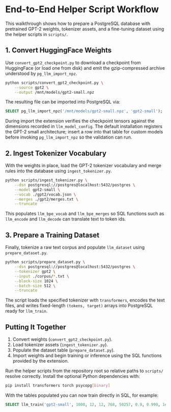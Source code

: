 # End-to-End Helper Script Workflow

This walkthrough shows how to prepare a PostgreSQL database with pretrained GPT-2
weights, tokenizer assets, and a fine-tuning dataset using the helper scripts in
`scripts/`.

## 1. Convert HuggingFace Weights

Use `convert_gpt2_checkpoint.py` to download a checkpoint from HuggingFace (or
load one from disk) and emit the gzip-compressed archive understood by
`pg_llm_import_npz`.

```bash
python scripts/convert_gpt2_checkpoint.py \
    --source gpt2 \
    --output /mnt/models/gpt2-small.npz
```

The resulting file can be imported into PostgreSQL via:

```sql
SELECT pg_llm_import_npz('/mnt/models/gpt2-small.npz', 'gpt2-small');
```

During import the extension verifies the checkpoint tensors against the
dimensions recorded in `llm_model_config`. The default installation registers
the GPT-2 small architecture; insert a row into that table for custom models
before invoking `pg_llm_import_npz` so the validation can run.

## 2. Ingest Tokenizer Vocabulary

With the weights in place, load the GPT-2 tokenizer vocabulary and merge rules
into the database using `ingest_tokenizer.py`.

```bash
python scripts/ingest_tokenizer.py \
    --dsn postgresql://postgres@localhost:5432/postgres \
    --model gpt2-small \
    --vocab ./gpt2/vocab.json \
    --merges ./gpt2/merges.txt \
    --truncate
```

This populates `llm_bpe_vocab` and `llm_bpe_merges` so SQL functions such as
`llm_encode` and `llm_decode` can translate text to token ids.

## 3. Prepare a Training Dataset

Finally, tokenize a raw text corpus and populate `llm_dataset` using
`prepare_dataset.py`.

```bash
python scripts/prepare_dataset.py \
    --dsn postgresql://postgres@localhost:5432/postgres \
    --tokenizer gpt2 \
    --input ./corpus/*.txt \
    --block-size 1024 \
    --batch-size 512 \
    --truncate
```

The script loads the specified tokenizer with `transformers`, encodes the text
files, and writes fixed-length `(tokens, target)` arrays into PostgreSQL ready
for `llm_train`.

## Putting It Together

1. Convert weights (`convert_gpt2_checkpoint.py`).
2. Load tokenizer assets (`ingest_tokenizer.py`).
3. Populate the dataset table (`prepare_dataset.py`).
4. Import weights and begin training or inference using the SQL functions
   provided by the extension.

Run the helper scripts from the repository root so relative paths to `scripts/`
resolve correctly. Install the optional Python dependencies with:

```bash
pip install transformers torch psycopg[binary]
```

With the tables populated you can now train directly in SQL, for example:

```sql
SELECT llm_train('gpt2-small', 1000, 12, 12, 768, 50257, 0.9, 0.999, 1e-8, 0.01, 2.5e-4, 2000);
```
